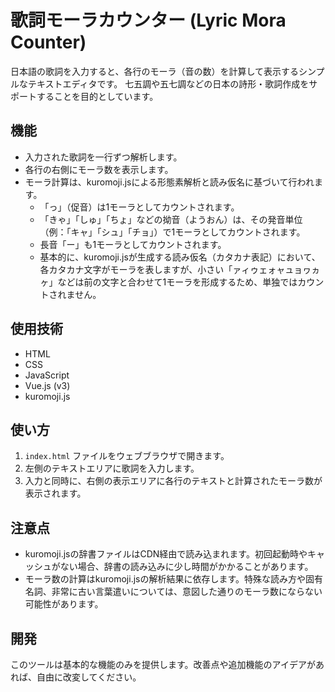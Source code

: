 # 歌詞モーラカウンター (Lyric Mora Counter)

日本語の歌詞を入力すると、各行のモーラ（音の数）を計算して表示するシンプルなテキストエディタです。
七五調や五七調などの日本の詩形・歌詞作成をサポートすることを目的としています。

## 機能

-   入力された歌詞を一行ずつ解析します。
-   各行の右側にモーラ数を表示します。
-   モーラ計算は、kuromoji.jsによる形態素解析と読み仮名に基づいて行われます。
    -   「っ」（促音）は1モーラとしてカウントされます。
    -   「きゃ」「しゅ」「ちょ」などの拗音（ようおん）は、その発音単位（例：「キャ」「シュ」「チョ」）で1モーラとしてカウントされます。
    -   長音「ー」も1モーラとしてカウントされます。
    -   基本的に、kuromoji.jsが生成する読み仮名（カタカナ表記）において、各カタカナ文字がモーラを表しますが、小さい「ァィゥェォャュョヮヵヶ」などは前の文字と合わせて1モーラを形成するため、単独ではカウントされません。

## 使用技術

-   HTML
-   CSS
-   JavaScript
-   Vue.js (v3)
-   kuromoji.js

## 使い方

1.  `index.html` ファイルをウェブブラウザで開きます。
2.  左側のテキストエリアに歌詞を入力します。
3.  入力と同時に、右側の表示エリアに各行のテキストと計算されたモーラ数が表示されます。

## 注意点

-   kuromoji.jsの辞書ファイルはCDN経由で読み込まれます。初回起動時やキャッシュがない場合、辞書の読み込みに少し時間がかかることがあります。
-   モーラ数の計算はkuromoji.jsの解析結果に依存します。特殊な読み方や固有名詞、非常に古い言葉遣いについては、意図した通りのモーラ数にならない可能性があります。

## 開発

このツールは基本的な機能のみを提供します。改善点や追加機能のアイデアがあれば、自由に改変してください。
